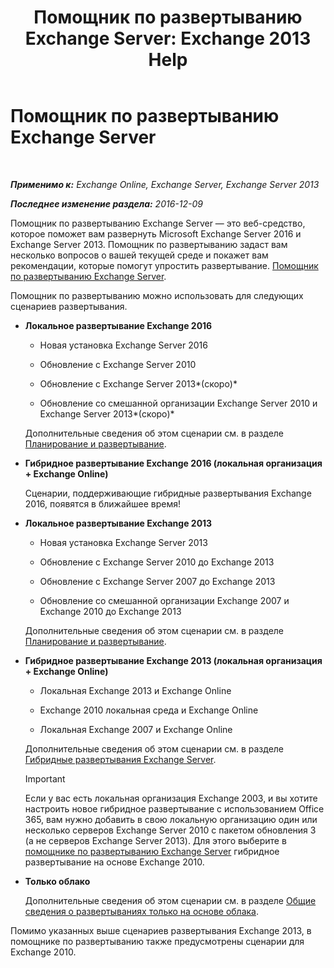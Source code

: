 ﻿---
title: 'Помощник по развертыванию Exchange Server: Exchange 2013 Help'
TOCTitle: Помощник по развертыванию Exchange Server
ms:assetid: 95f493d3-2c4f-48f3-a120-d4aadc448402
ms:mtpsurl: https://technet.microsoft.com/ru-ru/library/JJ218681(v=EXCHG.150)
ms:contentKeyID: 50488683
ms.date: 04/30/2018
mtps_version: v=EXCHG.150
ms.translationtype: HT
---

# Помощник по развертыванию Exchange Server

 

_**Применимо к:** Exchange Online, Exchange Server, Exchange Server 2013_

_**Последнее изменение раздела:** 2016-12-09_

Помощник по развертыванию Exchange Server — это веб-средство, которое поможет вам развернуть Microsoft Exchange Server 2016 и Exchange Server 2013. Помощник по развертыванию задаст вам несколько вопросов о вашей текущей среде и покажет вам рекомендации, которые помогут упростить развертывание. [Помощник по развертыванию Exchange Server](https://go.microsoft.com/fwlink/p/?linkid=277105).

Помощник по развертыванию можно использовать для следующих сценариев развертывания.

  - **Локальное развертывание Exchange 2016**
    
      - Новая установка Exchange Server 2016
    
      - Обновление с Exchange Server 2010
    
      - Обновление с Exchange Server 2013*(скоро)*
    
      - Обновление со смешанной организации Exchange Server 2010 и Exchange Server 2013*(скоро)*
    
    Дополнительные сведения об этом сценарии см. в разделе [Планирование и развертывание](planning-and-deployment-for-exchange-2013-installation-instructions.md).

  - **Гибридное развертывание Exchange 2016 (локальная организация + Exchange Online)**
    
    Сценарии, поддерживающие гибридные развертывания Exchange 2016, появятся в ближайшее время\!

  - **Локальное развертывание Exchange 2013**
    
      - Новая установка Exchange Server 2013
    
      - Обновление с Exchange Server 2010 до Exchange 2013
    
      - Обновление с Exchange Server 2007 до Exchange 2013
    
      - Обновление со смешанной организации Exchange 2007 и Exchange 2010 до Exchange 2013
    
    Дополнительные сведения об этом сценарии см. в разделе [Планирование и развертывание](planning-and-deployment-for-exchange-2013-installation-instructions.md).

  - **Гибридное развертывание Exchange 2013 (локальная организация + Exchange Online)**
    
      - Локальная Exchange 2013 и Exchange Online
    
      - Exchange 2010 локальная среда и Exchange Online
    
      - Локальная Exchange 2007 и Exchange Online
    
    Дополнительные сведения об этом сценарии см. в разделе [Гибридные развертывания Exchange Server](https://technet.microsoft.com/ru-ru/library/jj200581\(v=exchg.150\)).
    
    > [!IMPORTANT]  
    > Если у вас есть локальная организация Exchange 2003, и вы хотите настроить новое гибридное развертывание с использованием Office 365, вам нужно добавить в свою локальную организацию один или несколько серверов Exchange Server 2010 с пакетом обновления 3 (а не серверов Exchange Server 2013). Для этого выберите в <a href="https://technet.microsoft.com/ru-ru/exdeploy2010">помощнике по развертыванию Exchange Server</a> гибридное развертывание на основе Exchange 2010.


  - **Только облако**
    
    Дополнительные сведения об этом сценарии см. в разделе [Общие сведения о развертываниях только на основе облака](https://technet.microsoft.com/ru-ru/library/jj938005\(v=exchg.150\)).

Помимо указанных выше сценариев развертывания Exchange 2013, в помощнике по развертыванию также предусмотрены сценарии для Exchange 2010.

